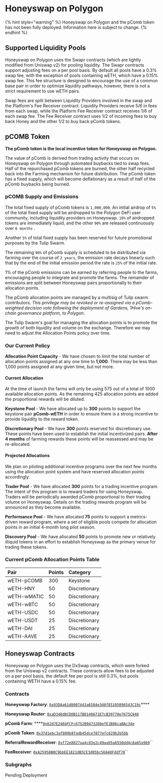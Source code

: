 # Honeyswap on Polygon

{% hint style="warning" %}
Honeyswap on Polygon and the pComb token has not been fully deployed. Information here is subject to change.
{% endhint %}

## Supported Liquidity Pools

Honeyswap on Polygon uses the Swapr contracts \(which are lightly modified from Uniswap v2\) for pooling liquidity. The Swapr contracts support adjusting fees on a per pool basis. By default all pools have a 0.3% swap fee, with the exception of pools containing wETH, which have a 0.15% swap fee. This fee structure is designed to encourage the use of a common base pair in order to optimize liquidity pathways, however, there is not a strict requirement to use wETH pairs.

Swap fees are split between Liquidity Providers involved in the swap and the Platform's Fee Receiver contract. Liquidity Providers receive 5/6 in fees from each swap, while the Platform Fee Receiver contract receives 1/6 of each swap fee. The Fee Receiver contract uses 1/2 of incoming fees to buy back Honey and the other 1/2 to buy back pComb tokens.

## pCOMB Token

**The pComb token is the local incentive token for Honeyswap on Polygon.**

The value of pComb is derived from trading activity that occurs on Honeyswap on Polygon through automated buybacks tied to swap fees. Half of the repurchased pComb tokens are burned, the other half recycled back into the Farming mechanism for future distribution. The pComb token has a fixed supply, which will become deflationary as a result of half of the pComb buybacks being burned.

### pCOMB Supply and Emissions

The total fixed supply of pComb tokens is `1,000,000`. An initial airdrop of `5%` of the total fixed supply will be airdropped to the Polygon DeFi user community, including liquidity providers on Honeyswap. `10%` of airdropped tokens are immediately liquid, and the other `90%` are released continuously over `6 months` .

Another `5%` of total fixed supply has been reserved for future promotional purposes by the Tulip Swarm.

The remaining `90%` of pComb supply is scheduled to be distributed via farming over the course of `2 years`, the emission rate decays linearly such that by the end of the initial emission period the rate is `25%` of the initial rate.

1% of the pComb emissions can be earned by referring people to the farms, encouraging people to integrate and promote the farms. The remainder of emissions are split between Honeyswap pairs proportionally to their allocation points.

The pComb allocation points are managed by a multisig of Tulip swarm contributors. _This privilege may be revoked or re-assigned via a pComb-weighted decision vote following the deployment of Gardens, 1Hive's on-chain governance platform, to Polygon_.

The Tulip Swarm's goal for managing the allocation points is to promote the growth of both liquidity and volume on the exchange. Therefore we may need to adjust the Allocation Points policy over time.

### Our Current Policy

**Allocation Point Capacity** - We have chosen to limit the total number of allocation points assigned at any one time to **1,000**. There may be less than 1,000 points assigned at any given time, but not more.

#### Current Allocation

At the time of launch the farms will only be using 575 out of a total of 1000 available allocation points. As the remaining 425 allocation points are added the proportional rewards will be diluted.

**Keystone Pool** - We have allocated up to **300** points to support the keystone pair **pComb-wETH** in order to ensure there is a strong incentive to provide liquidity to the reward token.

**Discretionary Pool** - We have **300** points reserved for discretionary use. These points have been used to establish the initial incentivized pairs. **After 4 months** of farming rewards these points will be reassessed and may be re-allocated.

#### Projected Allocations

We plan on piloting additional incentive programs over the next few months using the allocation point system and have reserved allocation points accordingly.

**Trader Pool** - We have allocated **300** points for a trading incentive program. The intent of this program is to reward traders for using Honeyswap. Traders will be periodically awarded pComb proportional to their trading volume on Honeyswap. Details on the trading rewards program will be announced as they become available.

**Performance Pool** - We have allocated **75** points to support a metrics-driven reward program, where a set of eligible pools compete for allocation points in an initial 4-month long pilot season.

**Discovery Pool** - We have allocated **50** points to promote new or relatively illiquid tokens in an effort to establish Honeyswap as the primary venue for trading these tokens.

### Current pComb Allocation Points Table

| Pair | Points | Category |
| :--- | :--- | :--- |
| wETH-pCOMB | 300 | Keystone |
| wETH-HNY | 50 | Discretionary |
| wETH-wMATIC | 50 | Discretionary |
| wETH-wBTC | 50 | Discretionary |
| wETH-USDC | 50 | Discretionary |
| wETH-USDT | 25 | Discretionary |
| wETH-DAI | 25 | Discretionary |
| wETH-AAVE | 25 | Discretionary |

## Honeyswap Contracts

Honeyswap on Polygon uses the DxSwap contracts, which were forked from the Uniswap v2 contracts. These contracts allow fees to be adjusted on a per pool basis, the default fee per pool is still 0.3%, but pools containing WETH have a 0.15% fee.

### Contracts

**Honeyswap Factory**: [`0x03DAa61d8007443a6584e3d8f85105096543C19c`](https://polygonscan.com/address/0x03DAa61d8007443a6584e3d8f85105096543C19c/contracts#code)\*\*\*\*

**Honeyswap Router**: [`0xaD340d0CD0B117B0140671E7cB39770e7675C848`](https://polygonscan.com/address/0xaD340d0CD0B117B0140671E7cB39770e7675C848/contracts#code)

**pComb Farm**: ****[`0x62d7E2484FCFc6752B9473260efE1B86caBAc34e`](https://polygonscan.com/address/0x62d7E2484FCFc6752B9473260efE1B86caBAc34e#code)

**pComb Token**: [`0x37d1ebc3af809b8fadb45dce7077efc629b2b5bb`](https://polygonscan.com/token/0x37d1ebc3af809b8fadb45dce7077efc629b2b5bb)

**ReferralRewardReceiver**: [`0xf72e8827aa4c03e2c49aa95a6550dd4c8a65a969`](https://polygonscan.com/address/0xf72e8827aa4c03e2c49aa95a6550dd4c8a65a969#code)\`\`

**FeeReceiver**: [`0xA25958B0C9bbEE1821dB5CE3d85bc56848Fddf78`](https://polygonscan.com/address/0xA25958B0C9bbEE1821dB5CE3d85bc56848Fddf78#code)\`\`

### Subgraphs

Pending Deployment


